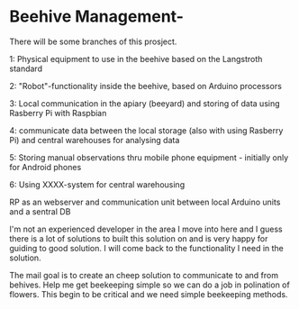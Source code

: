 # Beehive Management-

There will be some branches of this prosject.

1: Physical equipment to use in the beehive based on the Langstroth standard

2: "Robot"-functionality inside the beehive, based on Arduino processors

3: Local communication in the apiary (beeyard) and storing of data using Rasberry Pi with Raspbian

4: communicate data between the local storage (also with using Rasberry Pi) and central warehouses for analysing data

5: Storing manual observations thru mobile phone equipment - initially only for Android phones

6: Using XXXX-system for central warehousing



RP as an webserver and communication unit between local Arduino units and a sentral DB

I'm not an experienced developer in the area I move into here and I guess there is a lot of solutions to built this solution on and is very happy for guiding to good solution.  I will come back to the functionality I need in the solution.

The mail goal is to create an cheep solution to communicate to and from behives.  Help me get beekeeping simple so we can do a job in polination of flowers.  This begin to be critical and we need simple beekeeping methods.
